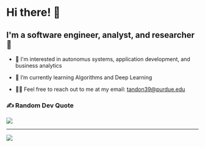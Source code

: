 <!--- <img src="https://github-readme-stats.vercel.app/api?username=Ansh2&show_icons=true&theme=radical" width="400"> -->


# Hi there! 👋

## I'm a software engineer, analyst, and researcher 💫 


- 👀 I'm interested in autonomus systems, application development, and business analytics


- 🌱 I’m currently learning Algorithms and Deep Learning

  
- 👨‍💻 Feel free to reach out to me at my email: tandon39@purdue.edu


### ✍️ Random Dev Quote
![](https://quotes-github-readme.vercel.app/api?type=horizontal&theme=radical)

---
[![](https://visitcount.itsvg.in/api?id=Ansh2&icon=0&color=0)](https://visitcount.itsvg.in)
